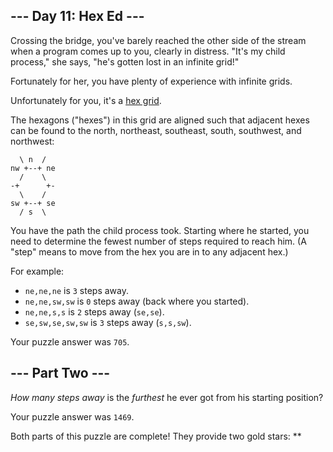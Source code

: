 --- Day 11: Hex Ed ---
----------------------

Crossing the bridge, you've barely reached the other side of the stream
when a program comes up to you, clearly in distress. "It's my child
process," she says, "he's gotten lost in an infinite grid!"

Fortunately for her, you have plenty of experience with infinite grids.

Unfortunately for you, it's a [hex grid].

The hexagons ("hexes") in this grid are aligned such that adjacent hexes
can be found to the north, northeast, southeast, south, southwest, and
northwest:

      \ n  /
    nw +--+ ne
      /    \
    -+      +-
      \    /
    sw +--+ se
      / s  \

You have the path the child process took. Starting where he started, you
need to determine the fewest number of steps required to reach him. (A
"step" means to move from the hex you are in to any adjacent hex.)

For example:

-   `ne,ne,ne` is `3` steps away.
-   `ne,ne,sw,sw` is `0` steps away (back where you started).
-   `ne,ne,s,s` is `2` steps away (`se,se`).
-   `se,sw,se,sw,sw` is `3` steps away (`s,s,sw`).

Your puzzle answer was `705`.

--- Part Two ---
----------------

*How many steps away* is the *furthest* he ever got from his starting
position?

Your puzzle answer was `1469`.

Both parts of this puzzle are complete! They provide two gold stars:
\*\*

  [hex grid]: https://en.wikipedia.org/wiki/Hexagonal_tiling
